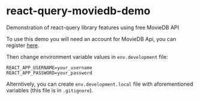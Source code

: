 # react-query-moviedb-demo
Demonstration of react-query library features using free MovieDB API

To use this demo you will need an account for MovieDB Api, you can register [here](https://www.themoviedb.org/signup).

Then change environment variable values in `env.development` file:
```
REACT_APP_USERNAME=your_username
REACT_APP_PASSWORD=your_password
```
Alterntively, you can create `env.development.local` file with aforementioned variables (this file is in `.gitignore`).
